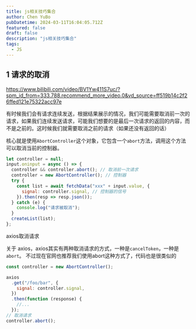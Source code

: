 ```yaml
---
title: js相关技巧集合
author: Chen YuBo
pubDatetime: 2024-03-11T16:04:05.712Z
featured: false
draft: false
description: "js相关技巧集合"
tags:
  - JS
---
```


## 1 请求的取消

https://www.bilibili.com/video/BV1Yw411S7uc/?spm_id_from=333.788.recommend_more_video.0&vd_source=ff519b14c2f26ffed121e75322acc97e

有时候我们会有请求连续发送，根据结果展示的情况，我们可能需要取消前一次的请求，如果我们连续发送请求，可能我们想要的是最后一次请求的返回的内容，而不是之前的。这时候我们就需要取消之前的请求（如果还没有返回的话）

核心就是使用`AbortController`这个对象，它包含一个`abort`方法，调用这个方法可以取消当前的控制器。

```js
let controller = null;
input.oninput = async () => {
  controller && controller.abort(); // 取消前一次请求
  controller = new AbortController(); // 控制器
  try {
    const list = await fetchData("xxx" + input.value, {
      signal: controller.signal, // 控制器的信号
    }).then(resp => resp.json());
  } catch (e) {
    console.log("请求被取消");
  }
  createList(list);
};
```

axios取消请求

关于 axios，axios其实有两种取消请求的方式，一种是`cancelToken`，一种是`abort`。
不过现在官网也推荐我们使用abort这种方式了，代码也是很类似的

```js
const controller = new AbortController();

axios
  .get("/foo/bar", {
    signal: controller.signal,
  })
  .then(function (response) {
    //...
  });
// 取消请求
controller.abort();
```
